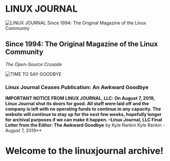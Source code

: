# LINUX JOURNAL
![LINUX JOURNAL Since 1994: The Original Magazine of the Linux Community](https://www.linuxjournal.com/themes/linuxjournal/images/ljlogo.png)
## Since 1994: The Original Magazine of the Linux Community
_The Open-Source Crusade_

![TIME TO SAY GOODBYE](https://www.linuxjournal.com/sites/default/files/styles/featured_480x360_/public/nodeimage/story/bigstock-Torn-Red-Paper-Revealing-The-W-294597019_0.jpg?itok=QQznVV-p)
### Linux Journal Ceases Publication: An Awkward Goodbye
**IMPORTANT NOTICE FROM LINUX JOURNAL, LLC:
On August 7, 2019, Linux Journal shut its doors for good. All staff were laid off and the company is left with no operating funds to continue in any capacity. The website will continue to stay up for the next few weeks, hopefully longer for archival purposes if we can make it happen.
–Linux Journal, LLC
Final Letter from the Editor: The Awkward Goodbye**
by Kyle Rankin
Kyle Rankin - August 7, 2019**

# Welcome to the linuxjournal archive!
